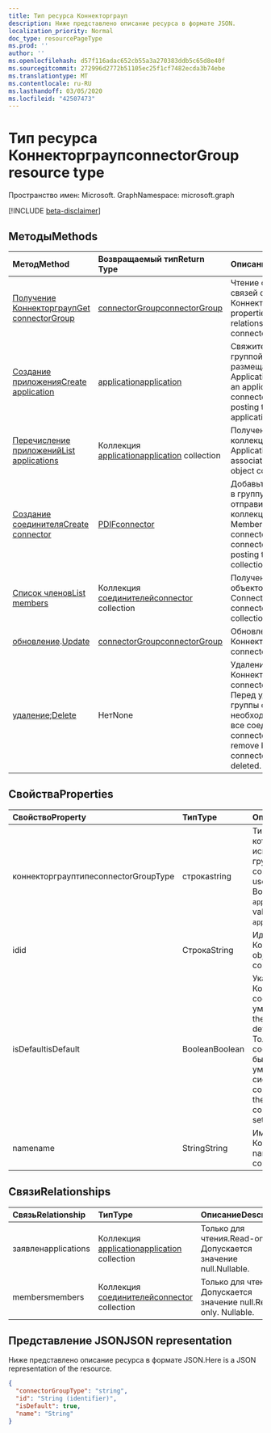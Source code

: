```yaml
---
title: Тип ресурса Коннекторграуп
description: Ниже представлено описание ресурса в формате JSON.
localization_priority: Normal
doc_type: resourcePageType
ms.prod: ''
author: ''
ms.openlocfilehash: d57f116adac652cb55a3a270383ddb5c65d8e40f
ms.sourcegitcommit: 272996d2772b51105ec25f1cf7482ecda3b74ebe
ms.translationtype: MT
ms.contentlocale: ru-RU
ms.lasthandoff: 03/05/2020
ms.locfileid: "42507473"
---
```

# <a name="connectorgroup-resource-type"></a><span data-ttu-id="2f3d0-103">Тип ресурса Коннекторграуп</span><span class="sxs-lookup"><span data-stu-id="2f3d0-103">connectorGroup resource type</span></span>

<span data-ttu-id="2f3d0-104">Пространство имен: Microsoft. Graph</span><span class="sxs-lookup"><span data-stu-id="2f3d0-104">Namespace: microsoft.graph</span></span>

[!INCLUDE [beta-disclaimer](../../includes/beta-disclaimer.md)]

## <a name="methods"></a><span data-ttu-id="2f3d0-105">Методы</span><span class="sxs-lookup"><span data-stu-id="2f3d0-105">Methods</span></span>

| <span data-ttu-id="2f3d0-106">Метод</span><span class="sxs-lookup"><span data-stu-id="2f3d0-106">Method</span></span>           | <span data-ttu-id="2f3d0-107">Возвращаемый тип</span><span class="sxs-lookup"><span data-stu-id="2f3d0-107">Return Type</span></span>    |<span data-ttu-id="2f3d0-108">Описание</span><span class="sxs-lookup"><span data-stu-id="2f3d0-108">Description</span></span>|
|:---------------|:--------|:----------|
|[<span data-ttu-id="2f3d0-109">Получение Коннекторграуп</span><span class="sxs-lookup"><span data-stu-id="2f3d0-109">Get connectorGroup</span></span>](../api/connectorgroup-get.md) | [<span data-ttu-id="2f3d0-110">connectorGroup</span><span class="sxs-lookup"><span data-stu-id="2f3d0-110">connectorGroup</span></span>](connectorgroup.md) |<span data-ttu-id="2f3d0-111">Чтение свойств и связей объекта Коннекторграуп.</span><span class="sxs-lookup"><span data-stu-id="2f3d0-111">Read properties and relationships of connectorGroup object.</span></span>|
|[<span data-ttu-id="2f3d0-112">Создание приложения</span><span class="sxs-lookup"><span data-stu-id="2f3d0-112">Create application</span></span>](../api/connectorgroup-post-applications.md) |[<span data-ttu-id="2f3d0-113">application</span><span class="sxs-lookup"><span data-stu-id="2f3d0-113">application</span></span>](application.md)| <span data-ttu-id="2f3d0-114">Свяжите приложение с группой соединителей, размещая в коллекции Applications.</span><span class="sxs-lookup"><span data-stu-id="2f3d0-114">Associate an application with the connector group by posting to the applications collection.</span></span>|
|[<span data-ttu-id="2f3d0-115">Перечисление приложений</span><span class="sxs-lookup"><span data-stu-id="2f3d0-115">List applications</span></span>](../api/connectorgroup-list-applications.md) |<span data-ttu-id="2f3d0-116">Коллекция [application](application.md)</span><span class="sxs-lookup"><span data-stu-id="2f3d0-116">[application](application.md) collection</span></span>| <span data-ttu-id="2f3d0-117">Получение связанной коллекции объектов Application.</span><span class="sxs-lookup"><span data-stu-id="2f3d0-117">Get the associated application object collection.</span></span>|
|[<span data-ttu-id="2f3d0-118">Создание соединителя</span><span class="sxs-lookup"><span data-stu-id="2f3d0-118">Create connector</span></span>](../api/connectorgroup-post-members.md) |[<span data-ttu-id="2f3d0-119">PDIF</span><span class="sxs-lookup"><span data-stu-id="2f3d0-119">connector</span></span>](connector.md)| <span data-ttu-id="2f3d0-120">Добавьте соединитель в группу соединителей, отправив его в коллекцию Members.</span><span class="sxs-lookup"><span data-stu-id="2f3d0-120">Add a connector to the connector Group by posting to the members collection.</span></span>|
|[<span data-ttu-id="2f3d0-121">Список членов</span><span class="sxs-lookup"><span data-stu-id="2f3d0-121">List members</span></span>](../api/connectorgroup-list-members.md) |<span data-ttu-id="2f3d0-122">Коллекция [соединителей](connector.md)</span><span class="sxs-lookup"><span data-stu-id="2f3d0-122">[connector](connector.md) collection</span></span>| <span data-ttu-id="2f3d0-123">Получение коллекции объектов Connector.</span><span class="sxs-lookup"><span data-stu-id="2f3d0-123">Get a connector object collection.</span></span>|
|<span data-ttu-id="2f3d0-124">[обновление](../api/connectorgroup-update.md).</span><span class="sxs-lookup"><span data-stu-id="2f3d0-124">[Update](../api/connectorgroup-update.md)</span></span> | [<span data-ttu-id="2f3d0-125">connectorGroup</span><span class="sxs-lookup"><span data-stu-id="2f3d0-125">connectorGroup</span></span>](connectorgroup.md)    |<span data-ttu-id="2f3d0-126">Обновление объекта Коннекторграуп.</span><span class="sxs-lookup"><span data-stu-id="2f3d0-126">Update connectorGroup object.</span></span> |
|<span data-ttu-id="2f3d0-127">[удаление](../api/connectorgroup-delete.md);</span><span class="sxs-lookup"><span data-stu-id="2f3d0-127">[Delete](../api/connectorgroup-delete.md)</span></span> | <span data-ttu-id="2f3d0-128">Нет</span><span class="sxs-lookup"><span data-stu-id="2f3d0-128">None</span></span> |<span data-ttu-id="2f3d0-129">Удаление объекта Коннекторграуп.</span><span class="sxs-lookup"><span data-stu-id="2f3d0-129">Delete connectorGroup object.</span></span> <span data-ttu-id="2f3d0-130">Перед удалением группы соединителей необходимо удалить все соединители.</span><span class="sxs-lookup"><span data-stu-id="2f3d0-130">All connectors must be remove before a connector group can be deleted.</span></span> |

## <a name="properties"></a><span data-ttu-id="2f3d0-131">Свойства</span><span class="sxs-lookup"><span data-stu-id="2f3d0-131">Properties</span></span>
| <span data-ttu-id="2f3d0-132">Свойство</span><span class="sxs-lookup"><span data-stu-id="2f3d0-132">Property</span></span>     | <span data-ttu-id="2f3d0-133">Тип</span><span class="sxs-lookup"><span data-stu-id="2f3d0-133">Type</span></span>   |<span data-ttu-id="2f3d0-134">Описание</span><span class="sxs-lookup"><span data-stu-id="2f3d0-134">Description</span></span>|
|:---------------|:--------|:----------|
|<span data-ttu-id="2f3d0-135">коннекторграуптипе</span><span class="sxs-lookup"><span data-stu-id="2f3d0-135">connectorGroupType</span></span>|<span data-ttu-id="2f3d0-136">строка</span><span class="sxs-lookup"><span data-stu-id="2f3d0-136">string</span></span>| <span data-ttu-id="2f3d0-137">Тип соединителей, которые будут использоваться для группы.</span><span class="sxs-lookup"><span data-stu-id="2f3d0-137">The type of connectors that will be used with the group.</span></span> <span data-ttu-id="2f3d0-138">Возможные значения: `applicationProxy`.</span><span class="sxs-lookup"><span data-stu-id="2f3d0-138">Possible values are: `applicationProxy`.</span></span>|
|<span data-ttu-id="2f3d0-139">id</span><span class="sxs-lookup"><span data-stu-id="2f3d0-139">id</span></span>|<span data-ttu-id="2f3d0-140">Строка</span><span class="sxs-lookup"><span data-stu-id="2f3d0-140">String</span></span>| <span data-ttu-id="2f3d0-141">Идентификатор объекта Коннекторграуп</span><span class="sxs-lookup"><span data-stu-id="2f3d0-141">The object id of the connectorGroup</span></span>|
|<span data-ttu-id="2f3d0-142">isDefault</span><span class="sxs-lookup"><span data-stu-id="2f3d0-142">isDefault</span></span>|<span data-ttu-id="2f3d0-143">Boolean</span><span class="sxs-lookup"><span data-stu-id="2f3d0-143">Boolean</span></span>| <span data-ttu-id="2f3d0-144">Указывает, является ли Коннекторграуп группой соединителей по умолчанию.</span><span class="sxs-lookup"><span data-stu-id="2f3d0-144">Indicates if the connectorGroup is the default connector group.</span></span> <span data-ttu-id="2f3d0-145">Только одна группа соединителей может быть Коннекторграуп по умолчанию и задается системой.</span><span class="sxs-lookup"><span data-stu-id="2f3d0-145">Only a single connector Group can be the default connectorGroup and is set by the system.</span></span>|
|<span data-ttu-id="2f3d0-146">name</span><span class="sxs-lookup"><span data-stu-id="2f3d0-146">name</span></span>|<span data-ttu-id="2f3d0-147">String</span><span class="sxs-lookup"><span data-stu-id="2f3d0-147">String</span></span>| <span data-ttu-id="2f3d0-148">Имя, связанное с Коннекторграуп.</span><span class="sxs-lookup"><span data-stu-id="2f3d0-148">The name associated with the connectorGroup.</span></span>|

## <a name="relationships"></a><span data-ttu-id="2f3d0-149">Связи</span><span class="sxs-lookup"><span data-stu-id="2f3d0-149">Relationships</span></span>
| <span data-ttu-id="2f3d0-150">Связь</span><span class="sxs-lookup"><span data-stu-id="2f3d0-150">Relationship</span></span> | <span data-ttu-id="2f3d0-151">Тип</span><span class="sxs-lookup"><span data-stu-id="2f3d0-151">Type</span></span>   |<span data-ttu-id="2f3d0-152">Описание</span><span class="sxs-lookup"><span data-stu-id="2f3d0-152">Description</span></span>|
|:---------------|:--------|:----------|
|<span data-ttu-id="2f3d0-153">заявлен</span><span class="sxs-lookup"><span data-stu-id="2f3d0-153">applications</span></span>|<span data-ttu-id="2f3d0-154">Коллекция [application](application.md)</span><span class="sxs-lookup"><span data-stu-id="2f3d0-154">[application](application.md) collection</span></span>| <span data-ttu-id="2f3d0-155">Только для чтения.</span><span class="sxs-lookup"><span data-stu-id="2f3d0-155">Read-only.</span></span> <span data-ttu-id="2f3d0-156">Допускается значение null.</span><span class="sxs-lookup"><span data-stu-id="2f3d0-156">Nullable.</span></span>|
|<span data-ttu-id="2f3d0-157">members</span><span class="sxs-lookup"><span data-stu-id="2f3d0-157">members</span></span>|<span data-ttu-id="2f3d0-158">Коллекция [соединителей](connector.md)</span><span class="sxs-lookup"><span data-stu-id="2f3d0-158">[connector](connector.md) collection</span></span>| <span data-ttu-id="2f3d0-p105">Только для чтения. Допускается значение null.</span><span class="sxs-lookup"><span data-stu-id="2f3d0-p105">Read-only. Nullable.</span></span>|

## <a name="json-representation"></a><span data-ttu-id="2f3d0-161">Представление JSON</span><span class="sxs-lookup"><span data-stu-id="2f3d0-161">JSON representation</span></span>

<span data-ttu-id="2f3d0-162">Ниже представлено описание ресурса в формате JSON.</span><span class="sxs-lookup"><span data-stu-id="2f3d0-162">Here is a JSON representation of the resource.</span></span>

<!-- {
  "blockType": "resource",
  "keyProperty":"id",
  "optionalProperties": [

  ],
  "@odata.type": "microsoft.graph.connectorGroup"
}-->

```json
{
  "connectorGroupType": "string",
  "id": "String (identifier)",
  "isDefault": true,
  "name": "String"
}

```

<!-- uuid: 8fcb5dbc-d5aa-4681-8e31-b001d5168d79
2015-10-25 14:57:30 UTC -->
<!--
{
  "type": "#page.annotation",
  "description": "connectorGroup resource",
  "keywords": "",
  "section": "documentation",
  "tocPath": "",
  "suppressions": []
}
-->
